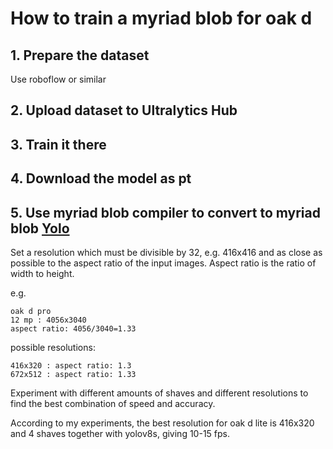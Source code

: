 # How to train a myriad blob for oak d

## 1. Prepare the dataset
Use roboflow or similar

## 2. Upload dataset to Ultralytics Hub

## 3. Train it there

## 4. Download the model as pt 

## 5. Use myriad blob compiler to convert to myriad blob [Yolo](https://tools.luxonis.com/)
Set a resolution which must be divisible by 32, e.g. 416x416 and as close as possible to the aspect ratio of the input images. 
Aspect ratio is the ratio of width to height. 

e.g. 
```
oak d pro
12 mp : 4056x3040
aspect ratio: 4056/3040=1.33
```

possible resolutions: 
```
416x320 : aspect ratio: 1.3
672x512 : aspect ratio: 1.33
```

Experiment with different amounts of shaves and different resolutions to find the best combination of speed and accuracy.

According to my experiments, the best resolution for oak d lite is 416x320 and 4 shaves together with yolov8s, giving 10-15 fps. 